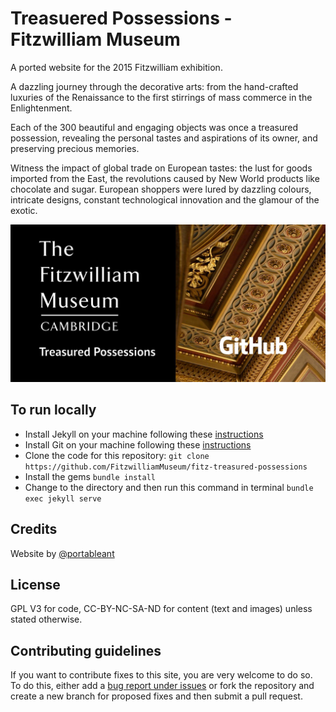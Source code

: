 # Treasuered Possessions -  Fitzwilliam Museum

A ported website for the 2015 Fitzwilliam exhibition.

A dazzling journey through the decorative arts: from the hand-crafted luxuries of the Renaissance to the first stirrings of mass commerce in the Enlightenment.

Each of the 300 beautiful and engaging objects was once a treasured possession, revealing the personal tastes and aspirations of its owner, and preserving precious memories.

Witness the impact of global trade on European tastes: the lust for goods imported from the East, the revolutions caused by New World products like chocolate and sugar. European shoppers were lured by dazzling colours, intricate designs, constant technological innovation and the glamour of the exotic.

![Treasure Possessions social card](/images/layouts/treasured.jpg)

## To run locally

* Install Jekyll on your machine following these [instructions](https://jekyllrb.com/docs/installation/)
* Install Git on your machine following these [instructions](https://git-scm.com/book/en/v2/Getting-Started-Installing-Git)
* Clone the code for this repository:
   `git clone https://github.com/FitzwilliamMuseum/fitz-treasured-possessions`
* Install the gems
   `bundle install`
* Change to the directory and then run this command in terminal `bundle exec jekyll serve`


## Credits

Website by [@portableant](https://github.com/portableant)

## License

GPL V3 for code, CC-BY-NC-SA-ND for content (text and images) unless stated otherwise.

## Contributing guidelines

If you want to contribute fixes to this site, you are very welcome to do so. To do this, either add a [bug report under issues](https://github.com/FitzwilliamMuseum/fitz-treasured-possessions/issues) or fork the repository and create a new branch for proposed fixes and then submit a pull request.
